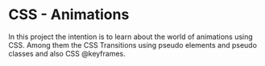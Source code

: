 # CSS - Animations 
In this project the intention is to learn about the world of animations using CSS. Among them the CSS Transitions using pseudo elements and pseudo classes and also CSS @keyframes.
